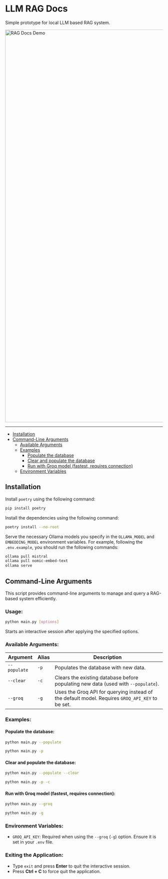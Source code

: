 # LLM RAG Docs

Simple prototype for local LLM based RAG system.

<img width="1255" alt="RAG Docs Demo" src="https://github.com/user-attachments/assets/b6947e13-1a84-4e56-a820-ad26b1783f53" />

---

- [Installation](#installation)
- [Command-Line Arguments](#command-line-arguments)
  - [Available Arguments](#available-arguments)
  - [Examples](#examples)
    - [Populate the database](#populate-the-database)
    - [Clear and populate the database](#clear-and-populate-the-database)
    - [Run with Groq model (fastest, requires connection)](#run-with-groq-model-fastest-requires-connection)
  - [Environment Variables](#environment-variables)

## Installation

Install `poetry` using the following command:

```bash
pip install poetry
```

Install the dependencies using the following command:

```bash
poetry install --no-root
```

Serve the necessary Ollama models you specify in the `OLLAMA_MODEL` and `EMBEDDING_MODEL` environment variables. For example, following the `.env.example`, you should run the following commands:

```bash
ollama pull mistral
ollama pull nomic-embed-text
ollama serve
```

## Command-Line Arguments

This script provides command-line arguments to manage and query a RAG-based system efficiently.

### Usage:

```bash
python main.py [options]
```

Starts an interactive session after applying the specified options.

### Available Arguments:

| Argument     | Alias | Description                                                                                     |
| ------------ | ----- | ----------------------------------------------------------------------------------------------- |
| `--populate` | `-p`  | Populates the database with new data.                                                           |
| `--clear`    | `-c`  | Clears the existing database before populating new data (used with `--populate`).               |
| `--groq`     | `-g`  | Uses the Groq API for querying instead of the default model. Requires `GROQ_API_KEY` to be set. |

### Examples:

#### Populate the database:

```bash
python main.py --populate
```

```bash
python main.py -p
```

#### Clear and populate the database:

```bash
python main.py --populate --clear
```

```bash
python main.py -p -c
```

#### Run with Groq model (fastest, requires connection):

```bash
python main.py --groq
```

```bash
python main.py -g
```

### Environment Variables:

- `GROQ_API_KEY`: Required when using the `--groq` (`-g`) option. Ensure it is set in your `.env` file.

### Exiting the Application:

- Type `exit` and press **Enter** to quit the interactive session.
- Press **Ctrl + C** to force quit the application.
